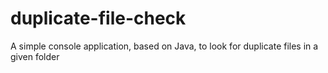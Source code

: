 # duplicate-file-check
A simple console application, based on Java, to look for duplicate files in a given folder
